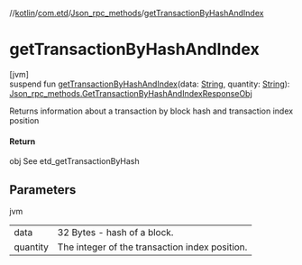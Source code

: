 //[kotlin](../../../index.md)/[com.etd](../index.md)/[Json_rpc_methods](index.md)/[getTransactionByHashAndIndex](get-transaction-by-hash-and-index.md)

# getTransactionByHashAndIndex

[jvm]\
suspend fun [getTransactionByHashAndIndex](get-transaction-by-hash-and-index.md)(data: [String](https://kotlinlang.org/api/latest/jvm/stdlib/kotlin/-string/index.html), quantity: [String](https://kotlinlang.org/api/latest/jvm/stdlib/kotlin/-string/index.html)): [Json_rpc_methods.GetTransactionByHashAndIndexResponseObj](-get-transaction-by-hash-and-index-response-obj/index.md)

Returns information about a transaction by block hash and transaction index position

#### Return

obj See etd_getTransactionByHash

## Parameters

jvm

| | |
|---|---|
| data | 32 Bytes - hash of a block. |
| quantity | The integer of the transaction index position. |
